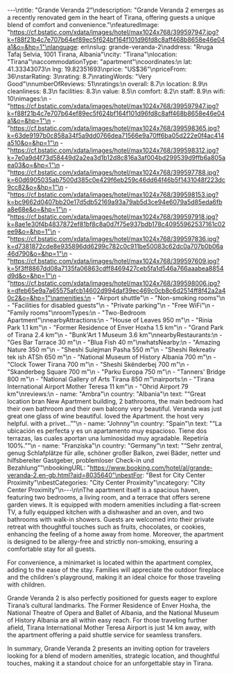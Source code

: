 ---\ntitle: "Grande Veranda 2"\ndescription: "Grande Veranda 2 emerges as a recently renovated gem in the heart of Tirana, offering guests a unique blend of comfort and convenience."\nfeaturedImage: "https://cf.bstatic.com/xdata/images/hotel/max1024x768/399597947.jpg?k=f88f21b4c7e707b64ef89ec5f624bf164f101d96fd8c8aff468b8658e46e04a1&o=&hp=1"\nlanguage: en\nslug: grande-veranda-2\naddress: "Rruga Tafaj Selvia, 1001 Tirana, Albania"\ncity: "Tirana"\nlocation: "Tirana"\naccommodationType: "apartment"\ncoordinates:\n  lat: 41.33343073\n  lng: 19.82351693\nprice: "US$36"\npriceFrom: 36\nstarRating: 3\nrating: 8.7\nratingWords: "Very Good"\nnumberOfReviews: 51\nratings:\n  overall: 8.7\n  location: 8.9\n  cleanliness: 8.3\n  facilities: 8.3\n  value: 8.5\n  comfort: 8.2\n  staff: 8.9\n  wifi: 10\nimages:\n  - "https://cf.bstatic.com/xdata/images/hotel/max1024x768/399597947.jpg?k=f88f21b4c7e707b64ef89ec5f624bf164f101d96fd8c8aff468b8658e46e04a1&o=&hp=1"\n  - "https://cf.bstatic.com/xdata/images/hotel/max1024x768/399598365.jpg?k=63de9197b0c858a34f5a9dd0766dea71566e9a70ff6ba05d222e0f4ac414a510&o=&hp=1"\n  - "https://cf.bstatic.com/xdata/images/hotel/max1024x768/399598312.jpg?k=7e0a9d4f73d58449d2a2ea3d1b12d8c816a3af004bd299539d9ffb6a805aea03&o=&hp=1"\n  - "https://cf.bstatic.com/xdata/images/hotel/max1024x768/399597788.jpg?k=60d6905035ab7500d385c0e429f6eb259c46dd64f46b5f1431048f223dc9cc82&o=&hp=1"\n  - "https://cf.bstatic.com/xdata/images/hotel/max1024x768/399598153.jpg?k=bc9662d0407bb20e17d5db52169a93a79ab5d3ce94e6079a5d85eda6fba8e68e&o=&hp=1"\n  - "https://cf.bstatic.com/xdata/images/hotel/max1024x768/399597918.jpg?k=8ae1e30f4b4837872ef81bf8c8a0d7f75e937bdb178c40955962537161c02ee9&o=&hp=1"\n  - "https://cf.bstatic.com/xdata/images/hotel/max1024x768/399597836.jpg?k=d7381872cde8e935896dd6299c782c0c911be50083c62dc0a707b0b06a46d790&o=&hp=1"\n  - "https://cf.bstatic.com/xdata/images/hotel/max1024x768/399597609.jpg?k=5f3ff8867dd08a7135fa06863cdff8469427ceb5fa1d546a766aaabea8854d9d&o=&hp=1"\n  - "https://cf.bstatic.com/xdata/images/hotel/max1024x768/399598006.jpg?k=dfeb65e9a7a65575afcb14602d994daf39ec469c0cb8c6d2514ff8f42a2a40c2&o=&hp=1"\namenities:\n  - "Airport shuttle"\n  - "Non-smoking rooms"\n  - "Facilities for disabled guests"\n  - "Private parking"\n  - "Free WiFi"\n  - "Family rooms"\nroomTypes:\n  - "Two-Bedroom Apartment"\nnearbyAttractions:\n  - "House of Leaves 950 m"\n  - "Rinia Park 1.1 km"\n  - "Former Residence of Enver Hoxha 1.5 km"\n  - "Grand Park of Tirana 2.4 km"\n  - "Bunk'Art 1 Museum 3.6 km"\nnearbyRestaurants:\n  - "Ges Bar Tarrace 30 m"\n  - "Blua Fish 40 m"\nwhatsNearby:\n  - "Amazing Nature 350 m"\n  - "Sheshi Sulejman Pasha 550 m"\n  - "Sheshi Rekreativ tek ish ATSh 650 m"\n  - "National Museum of History Albania 700 m"\n  - "Clock Tower Tirana 700 m"\n  - "Sheshi Skënderbej 700 m"\n  - "Skanderbeg Square 700 m"\n  - "Parku Europa 750 m"\n  - "Tanners' Bridge 800 m"\n  - "National Gallery of Arts Tirana 850 m"\nairports:\n  - "Tirana International Airport Mother Teresa 11 km"\n  - "Ohrid Airport 79 km"\nreviews:\n  - name: "Ambra"\n    country: "Albania"\n    text: "“Great location bran New Apartment building, 2 bathrooms, the main bedroom had their own bathroom and their own balcony very beautiful. Veranda was just great one glass of wine beautiful. loved the Apartment. the host very helpful. with a privet...”"\n  - name: "Johnny"\n    country: "Spain"\n    text: "“La ubicación es perfecta y es un apartamento muy espacioso. Tiene dos terrazas, las cuales aportan una luminosidad muy agradable. Repetiría 100%.”"\n  - name: "Franziska"\n    country: "Germany"\n    text: "“Sehr zentral, genug Schlafplätze für alle, schöner großer Balkon, zwei Bäder, netter und hilfsbereiter Gastgeber, problemloser Check-in und Bezahlung”"\nbookingURL: "https://www.booking.com/hotel/al/grande-veranda-2.en-gb.html?aid=8035640"\nbestFor: "Best for City Center Proximity"\nbestCategories: "City Center Proximity"\ncategory: "City Center Proximity"\n---\n\nThe apartment itself is a spacious haven, featuring two bedrooms, a living room, and a terrace that offers serene garden views. It is equipped with modern amenities including a flat-screen TV, a fully equipped kitchen with a dishwasher and an oven, and two bathrooms with walk-in showers. Guests are welcomed into their private retreat with thoughtful touches such as fruits, chocolates, or cookies, enhancing the feeling of a home away from home. Moreover, the apartment is designed to be allergy-free and strictly non-smoking, ensuring a comfortable stay for all guests.

For convenience, a minimarket is located within the apartment complex, adding to the ease of the stay. Families will appreciate the outdoor fireplace and the children's playground, making it an ideal choice for those traveling with children.

Grande Veranda 2 is also perfectly positioned for guests eager to explore Tirana’s cultural landmarks. The Former Residence of Enver Hoxha, the National Theatre of Opera and Ballet of Albania, and the National Museum of History Albania are all within easy reach. For those traveling further afield, Tirana International Mother Teresa Airport is just 14 km away, with the apartment offering a paid shuttle service for seamless transfers.

In summary, Grande Veranda 2 presents an inviting option for travelers looking for a blend of modern amenities, strategic location, and thoughtful touches, making it a standout choice for an unforgettable stay in Tirana.